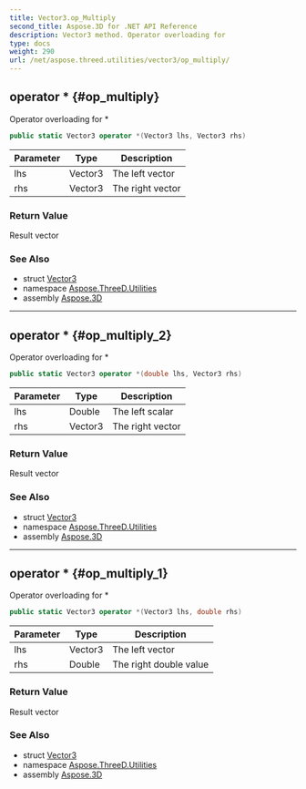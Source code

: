 ```yaml
---
title: Vector3.op_Multiply
second_title: Aspose.3D for .NET API Reference
description: Vector3 method. Operator overloading for 
type: docs
weight: 290
url: /net/aspose.threed.utilities/vector3/op_multiply/
---
```

## operator * {#op_multiply}

Operator overloading for *

```csharp
public static Vector3 operator *(Vector3 lhs, Vector3 rhs)
```

| Parameter | Type | Description |
| --- | --- | --- |
| lhs | Vector3 | The left vector |
| rhs | Vector3 | The right vector |

### Return Value

Result vector

### See Also

* struct [Vector3](../)
* namespace [Aspose.ThreeD.Utilities](../../vector3/)
* assembly [Aspose.3D](../../../)

---

## operator * {#op_multiply_2}

Operator overloading for *

```csharp
public static Vector3 operator *(double lhs, Vector3 rhs)
```

| Parameter | Type | Description |
| --- | --- | --- |
| lhs | Double | The left scalar |
| rhs | Vector3 | The right vector |

### Return Value

Result vector

### See Also

* struct [Vector3](../)
* namespace [Aspose.ThreeD.Utilities](../../vector3/)
* assembly [Aspose.3D](../../../)

---

## operator * {#op_multiply_1}

Operator overloading for *

```csharp
public static Vector3 operator *(Vector3 lhs, double rhs)
```

| Parameter | Type | Description |
| --- | --- | --- |
| lhs | Vector3 | The left vector |
| rhs | Double | The right double value |

### Return Value

Result vector

### See Also

* struct [Vector3](../)
* namespace [Aspose.ThreeD.Utilities](../../vector3/)
* assembly [Aspose.3D](../../../)


